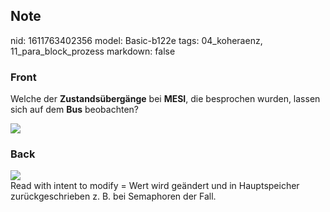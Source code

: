 ## Note
nid: 1611763402356
model: Basic-b122e
tags: 04_koheraenz, 11_para_block_prozess
markdown: false

### Front
Welche der <b>Zustandsübergänge</b> bei <b>MESI</b>, die besprochen
wurden, lassen sich auf dem <b>Bus</b> beobachten?
<div><img src=
"paste-79b1ba9235f37a489acb228eb024b7930500631b.jpg"></div>

### Back
<img src="73170591.png">
<div>
  Read with intent to modify = Wert wird geändert und in
  Hauptspeicher zurückgeschrieben z. B. bei Semaphoren der Fall.
</div>
